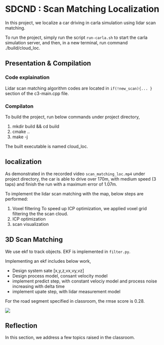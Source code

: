 
# SDCND : Scan Matching Localization


In this project, we localize a car driving in carla simulation using lidar scan matching.


To run the project, simply run the script `run-carla.sh` to start the carla simulation server, and then, in a new terminal,  run command ./build/cloud_loc.




## Presentation & Compilation

### Code explaination

Lidar scan matching algorithm codes are located in `if(!new_scan){... }` section of the c3-main.cpp file.

### Compilaton
To build the project, run below commands under project directory,
1. mkdir build && cd build
2. cmake ..
3. make -j

The built executable is named cloud_loc.

## localization

As demonstrated in the recorded video `scan_matching_loc.mp4` under project directory, the car is able to drive over 170m, with medium speed (3 taps) and finish the run with a maximum error of 1.07m.

To implement the lidar scan matching with the map, below steps are performed:

1. Voxel filtering
To speed up ICP optimization, we applied voxel grid filtering the the scan cloud.
2. ICP optimization
3. scan visualization

## 3D Scan Matching
We use ekf to track objects. EKF is implemented in `filter.py`.   

Implementing an ekf includes below work, 

* Design system sate [x,y,z,vx,vy,vz] 
* Design process model, consant velocity model
* implement predict step, with constant velociy model and process noise increasing with delta time
* implement upate step,  with lidar measurement model

For the road segment specified in classroom, the rmse score is 0.28.   

<img src="img/ekf_rmse.png"/>




## Reflection

In this section, we address a few topics raised in the classroom.





